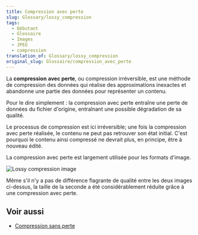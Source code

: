 ```yaml
---
title: Compression avec perte
slug: Glossary/lossy_compression
tags:
  - Débutant
  - Glossaire
  - Images
  - JPEG
  - compression
translation_of: Glossary/lossy_compression
original_slug: Glossaire/compression_avec_perte
---
```

La **compression** **avec perte**, ou compression irréversible, est une méthode de compression des données qui réalise des approximations inexactes et abandonne une partie des données pour représenter un contenu.

Pour le dire simplement : la compression avec perte entraîne une perte de données du fichier d'origine, entraînant une possible dégradation de sa qualité.

Le processus de compression est ici irréversible; une fois la compression avec perte réalisée, le contenu ne peut pas retrouver son état initial. C'est pourquoi le contenu ainsi compressé ne devrait plus, en principe, être à nouveau édité.

La compression avec perte est largement utilisée pour les formats d'image.

![Lossy compression image](2019-11-18.png)

Même s'il n'y a pas de différence flagrante de qualité entre les deux images ci-dessus, la taille de la seconde a été considérablement réduite grâce à une compression avec perte.

## Voir aussi

- [Compression sans perte](/fr/docs/Glossaire/Compression_sans_perte)

